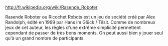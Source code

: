 http://fr.wikipedia.org/wiki/Rasende_Roboter

Rasende Roboter ou Ricochet Robots est un jeu de société créé par Alex Randolph, édité en 1999 par Hans im Glück / Tilsit.
Comme de nombreux jeux de cet auteur, les règles d'une extrême simplicité permettent cependant de passer de très bons moments.
On peut aussi bien y jouer seul qu'à un grand nombre de participants.